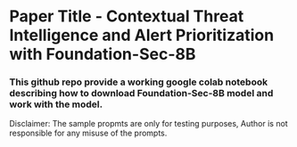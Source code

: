 # Paper Title - Contextual Threat Intelligence and Alert Prioritization with Foundation-Sec-8B
### This github repo provide a working google colab notebook describing how to download Foundation-Sec-8B model and work with the model. 
Disclaimer: The sample propmts are only for testing purposes, Author is not responsible for any misuse of the prompts. 
